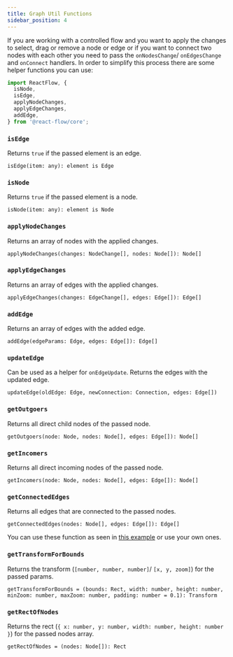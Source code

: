 ```yaml
---
title: Graph Util Functions
sidebar_position: 4
---
```


If you are working with a controlled flow and you want to apply the changes to select, drag or remove a node or edge or if you want to connect two nodes with each other you need to pass the `onNodesChange`/ `onEdgesChange` and `onConnect` handlers. In order to simplify this process there are some helper functions you can use:

```javascript
import ReactFlow, {
  isNode,
  isEdge,
  applyNodeChanges,
  applyEdgeChanges,
  addEdge,
} from '@react-flow/core';
```

### `isEdge`

Returns `true` if the passed element is an edge.

`isEdge(item: any): element is Edge`

### `isNode`

Returns `true` if the passed element is a node.

`isNode(item: any): element is Node`

### `applyNodeChanges`

Returns an array of nodes with the applied changes.

`applyNodeChanges(changes: NodeChange[], nodes: Node[]): Node[]`

### `applyEdgeChanges`

Returns an array of edges with the applied changes.

`applyEdgeChanges(changes: EdgeChange[], edges: Edge[]): Edge[]`

### `addEdge`

Returns an array of edges with the added edge.

`addEdge(edgeParams: Edge, edges: Edge[]): Edge[]`

### `updateEdge`

Can be used as a helper for `onEdgeUpdate`. Returns the edges with the updated edge.

`updateEdge(oldEdge: Edge, newConnection: Connection, edges: Edge[])`

### `getOutgoers`

Returns all direct child nodes of the passed node.

`getOutgoers(node: Node, nodes: Node[], edges: Edge[]): Node[]`

### `getIncomers`

Returns all direct incoming nodes of the passed node.

`getIncomers(node: Node, nodes: Node[], edges: Edge[]): Node[]`

### `getConnectedEdges`

Returns all edges that are connected to the passed nodes.

`getConnectedEdges(nodes: Node[], edges: Edge[]): Edge[]`

You can use these function as seen in [this example](https://github.com/wbkd/react-flow/blob/main/example/src/Overview/index.tsx#L100) or use your own ones.

### `getTransformForBounds`

Returns the transform (`[number, number, number]`/ `[x, y, zoom]`) for the passed params.

`getTransformForBounds = (bounds: Rect, width: number, height: number, minZoom: number, maxZoom: number, padding: number = 0.1): Transform`

### `getRectOfNodes`

Returns the rect (`{ x: number, y: number, width: number, height: number }`) for the passed nodes array.

`getRectOfNodes = (nodes: Node[]): Rect`
